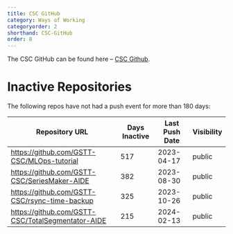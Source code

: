```yaml
---
title: CSC GitHub
category: Ways of Working
categoryorder: 2
shorthand: CSC-GitHub
order: 8
---
```


The CSC GitHub can be found here – <a href="https://github.com/GSTT-CSC/">CSC Github</a>.

# Inactive Repositories

The following repos have not had a push event for more than 180 days:

| Repository URL | Days Inactive | Last Push Date | Visibility |
| --- | --- | --- | --- |
| https://github.com/GSTT-CSC/MLOps-tutorial | 517 | 2023-04-17 | public |
| https://github.com/GSTT-CSC/SeriesMaker-AIDE | 382 | 2023-08-30 | public |
| https://github.com/GSTT-CSC/rsync-time-backup | 325 | 2023-10-26 | public |
| https://github.com/GSTT-CSC/TotalSegmentator-AIDE | 215 | 2024-02-13 | public |
